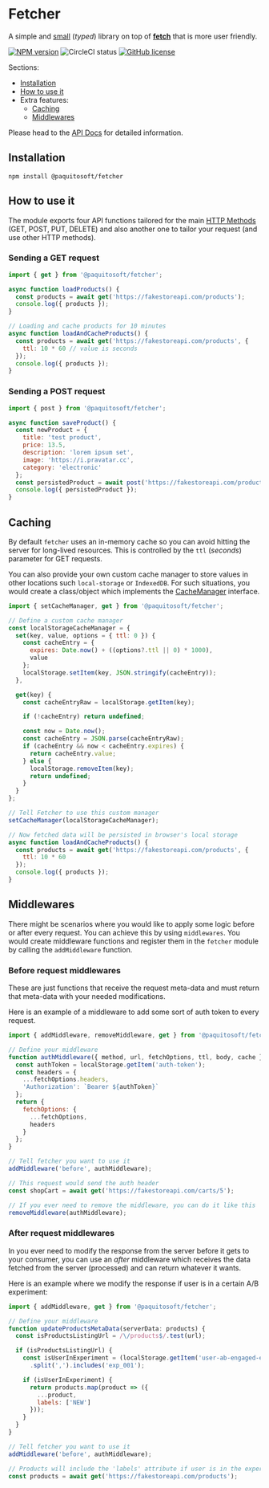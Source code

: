 # Fetcher

A simple and [small](https://bundlephobia.com/package/@paquitosoft/fetcher) (_typed_) library on top of [**fetch**](https://developer.mozilla.org/en-US/docs/Web/API/Fetch_API) that is more user friendly.

[![NPM version](https://img.shields.io/npm/v/@paquitosoft/fetcher?logo=npm)](https://www.npmjs.com/package/@paquitosoft/fetcher)
![CircleCI status](https://circleci.com/gh/PaquitoSoft/fetcher.svg?style=shield)
[![GitHub license](https://img.shields.io/github/license/paquitosoft/fetcher)](https://github.com/PaquitoSoft/fetcher/blob/main/LICENSE)
<br/>

Sections:
* [Installation](#installation)
* [How to use it](#how-to-use-it)
* Extra features:
  * [Caching](#caching)
  * [Middlewares](#middlewares)

Please head to the [API Docs](https://paquitosoft.github.io/fetcher/modules.html) for detailed information.

## Installation

```
npm install @paquitosoft/fetcher
```

## How to use it

The module exports four API functions tailored for the main [HTTP Methods](https://developer.mozilla.org/en-US/docs/Web/HTTP/Methods) (GET, POST, PUT, DELETE) and also another one to tailor your request (and use other HTTP methods).

### Sending a GET request 
```js
import { get } from '@paquitosoft/fetcher';

async function loadProducts() {
  const products = await get('https://fakestoreapi.com/products');
  console.log({ products });
}

// Loading and cache products for 10 minutes
async function loadAndCacheProducts() {
  const products = await get('https://fakestoreapi.com/products', {
    ttl: 10 * 60 // value is seconds
  });
  console.log({ products });
}
```

### Sending a POST request 
```js
import { post } from '@paquitosoft/fetcher';

async function saveProduct() {
  const newProduct = {
    title: 'test product',
    price: 13.5,
    description: 'lorem ipsum set',
    image: 'https://i.pravatar.cc',
    category: 'electronic'
  };
  const persistedProduct = await post('https://fakestoreapi.com/products', newProduct);
  console.log({ persistedProduct });
}
```

## Caching

By default `fetcher` uses an in-memory cache so you can avoid hitting the server for long-lived resources.
This is controlled by the `ttl` (_seconds_) parameter for GET requests.

You can also provide your own custom cache manager to store values in other locations such `local-storage` or `IndexedDB`.
For such situations, you would create
a class/object which implements the [CacheManager](https://paquitosoft.github.io/fetcher/interfaces/CacheManager.html) interface.

```js
import { setCacheManager, get } from '@paquitosoft/fetcher';

// Define a custom cache manager
const localStorageCacheManager = {
  set(key, value, options = { ttl: 0 }) {
    const cacheEntry = {
      expires: Date.now() + ((options?.ttl || 0) * 1000),
      value
    };
    localStorage.setItem(key, JSON.stringify(cacheEntry));
  },

  get(key) {
    const cacheEntryRaw = localStorage.getItem(key);

    if (!cacheEntry) return undefined;

    const now = Date.now();
    const cacheEntry = JSON.parse(cacheEntryRaw);
    if (cacheEntry && now < cacheEntry.expires) {
      return cacheEntry.value;
    } else {
      localStorage.removeItem(key);
      return undefined;
    }
  }
};

// Tell Fetcher to use this custom manager
setCacheManager(localStorageCacheManager);

// Now fetched data will be persisted in browser's local storage
async function loadAndCacheProducts() {
  const products = await get('https://fakestoreapi.com/products', {
    ttl: 10 * 60
  });
  console.log({ products });
}
```

## Middlewares

There might be scenarios where you would like to apply some logic before or after every request. You can achieve this by using `middlewares`.
You would create middleware functions and register them in the `fetcher` module by calling the `addMiddleware` function.

### Before request middlewares

These are just functions that receive the request meta-data and must return that meta-data with your needed modifications.

Here is an example of a middleware to add some sort of auth token to every request.

```js
import { addMiddleware, removeMiddleware, get } from '@paquitosoft/fetcher';

// Define your middleware
function authMiddleware({ method, url, fetchOptions, ttl, body, cache }) {
  const authToken = localStorage.getItem('auth-token');
  const headers = {
    ...fetchOptions.headers,
    'Authorization': `Bearer ${authToken}`
  };
  return {
    fetchOptions: {
      ...fetchOptions,
      headers
    }
  };
}

// Tell fetcher you want to use it
addMiddleware('before', authMiddleware);

// This request would send the auth header
const shopCart = await get('https://fakestoreapi.com/carts/5');

// If you ever need to remove the middleware, you can do it like this
removeMiddleware(authMiddleware);
```

### After request middlewares

In you ever need to modify the response from the server before it gets to your consumer, you can use an _after_ middleware which receives the data fetched from the server (processed) and can return whatever it wants.

Here is an example where we modify the response if user is in a certain A/B experiment:

```js
import { addMiddleware, get } from '@paquitosoft/fetcher';

// Define your middleware
function updateProductsMetaData(serverData: products) {
  const isProductsListingUrl = /\/products$/.test(url);

  if (isProductsListingUrl) {
    const isUserInExperiment = (localStorage.getItem('user-ab-engaged-experiments') || '')
      .split(',').includes('exp_001');

    if (isUserInExperiment) {
      return products.map(product => ({
        ...product,
        labels: ['NEW']
      }));
    }
  }
}

// Tell fetcher you want to use it
addMiddleware('before', authMiddleware);

// Products will include the 'labels' attribute if user is in the experiment
const products = await get('https://fakestoreapi.com/products');
```

